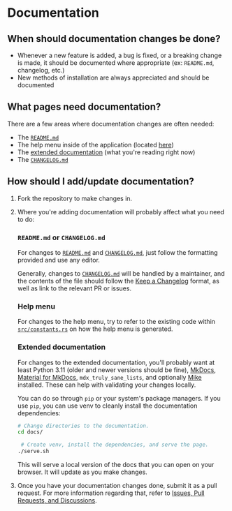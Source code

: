 # Documentation

## When should documentation changes be done?

- Whenever a new feature is added, a bug is fixed, or a breaking change is made, it should be documented where
  appropriate (ex: `README.md`, changelog, etc.)
- New methods of installation are always appreciated and should be documented

## What pages need documentation?

There are a few areas where documentation changes are often needed:

- The [`README.md`](https://github.com/ClementTsang/bottom/blob/main/README.md)
- The help menu inside of the application (located [here](https://github.com/ClementTsang/bottom/blob/main/src/constants.rs))
- The [extended documentation](../index.md) (what you're reading right now)
- The [`CHANGELOG.md`](https://github.com/ClementTsang/bottom/blob/main/CHANGELOG.md)

## How should I add/update documentation?

1. Fork the repository to make changes in.

2. Where you're adding documentation will probably affect what you need to do:

   <h3><code>README.md</code> or <code>CHANGELOG.md</code></h3>

   For changes to [`README.md`](https://github.com/ClementTsang/bottom/blob/main/README.md) and [`CHANGELOG.md`](https://github.com/ClementTsang/bottom/blob/main/CHANGELOG.md), just follow the formatting provided and use any editor.

   Generally, changes to [`CHANGELOG.md`](https://github.com/ClementTsang/bottom/blob/main/CHANGELOG.md) will be handled
   by a maintainer, and the contents of the file should follow the [Keep a Changelog](https://keepachangelog.com/en/1.0.0/)
   format, as well as link to the relevant PR or issues.

   <h3>Help menu</h3>

   For changes to the help menu, try to refer to the existing code within [`src/constants.rs`](https://github.com/ClementTsang/bottom/blob/main/src/constants.rs) on how the help menu is generated.

   <h3>Extended documentation</h3>

   For changes to the extended documentation, you'll probably want at least Python 3.11 (older and newer versions
   should be fine), [MkDocs](https://www.mkdocs.org/), [Material for MkDocs](https://squidfunk.github.io/mkdocs-material/),
   `mdx_truly_sane_lists`, and optionally [Mike](https://github.com/jimporter/mike) installed. These can help with
   validating your changes locally.

   You can do so through `pip` or your system's package managers. If you use `pip`, you can use venv to cleanly install
   the documentation dependencies:

   ```bash
   # Change directories to the documentation.
   cd docs/

    # Create venv, install the dependencies, and serve the page.
   ./serve.sh
   ```

   This will serve a local version of the docs that you can open on your browser. It will update as you make changes.

3. Once you have your documentation changes done, submit it as a pull request. For more information regarding that,
   refer to [Issues, Pull Requests, and Discussions](issues-and-pull-requests.md).
